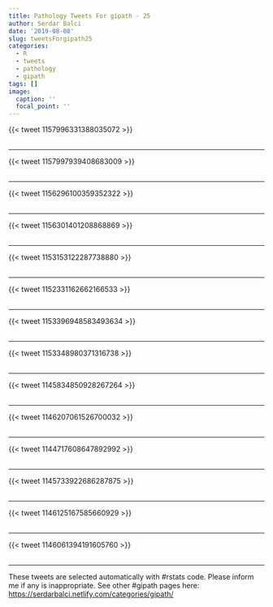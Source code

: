 ```yaml
---
title: Pathology Tweets For gipath - 25
author: Serdar Balci
date: '2019-08-08'
slug: tweetsForgipath25
categories:
  - R
  - tweets
  - pathology
  - gipath
tags: []
image:
  caption: ''
  focal_point: ''
---
```



{{< tweet 1157996331388035072 >}}
<br>
<br>
<hr>
{{< tweet 1157997939408683009 >}}
<br>
<br>
<hr>
{{< tweet 1156296100359352322 >}}
<br>
<br>
<hr>
{{< tweet 1156301401208868869 >}}
<br>
<br>
<hr>
{{< tweet 1153153122287738880 >}}
<br>
<br>
<hr>
{{< tweet 1152331162662166533 >}}
<br>
<br>
<hr>
{{< tweet 1153396948583493634 >}}
<br>
<br>
<hr>
{{< tweet 1153348980371316738 >}}
<br>
<br>
<hr>
{{< tweet 1145834850928267264 >}}
<br>
<br>
<hr>
{{< tweet 1146207061526700032 >}}
<br>
<br>
<hr>
{{< tweet 1144717608647892992 >}}
<br>
<br>
<hr>
{{< tweet 1145733922686287875 >}}
<br>
<br>
<hr>
{{< tweet 1146125167585660929 >}}
<br>
<br>
<hr>
{{< tweet 1146061394191605760 >}}
<br>
<br>
<hr>


These tweets are selected automatically with #rstats code. Please inform me if any is inappropriate.
See other #gipath pages here: https://serdarbalci.netlify.com/categories/gipath/
